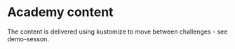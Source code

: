 # Academy content

The content is delivered using kustomize to move between challenges - see demo-sesson.